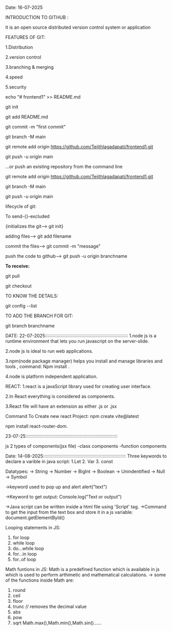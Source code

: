 Date: 16-07-2025



INTRODUCTION TO  GITHUB :

It is an open source distributed version control system or application



FEATURES OF GIT:

1.Distribution

2.version control

3.branching \& merging

4.speed

5.security



echo "# frontend1" >> README.md

git init

git add README.md

git commit -m "first commit"

git branch -M main

git remote add origin https://github.com/Tejithlagadapati/frontend1.git

git push -u origin main

…or push an existing repository from the command line

git remote add origin https://github.com/Tejithlagadapati/frontend1.git

git branch -M main

git push -u origin main



lifecycle of git:

To send-{}-excluded

{initializes the git--> git init}

adding files--> git add filename

commit the files--> git commit -m "message"

push the code to github--> git push -u origin branchname



**To receive:**

git pull

git checkout



TO KNOW THE DETAILS:

git config --list



TO ADD THE BRANCH FOR GIT:

git branch branchname


DATE: 22-07-2025::::::::::::::::::::::::::::::::::::::::::::::::::::::::::::::::
1.node js is a runtime environment that lets you run javascript on the server-slide.

2.node js is ideal to run web applications.

3.npm(node package manager) helps you install and manage libraries and tools , command: Npm install <package name>.

4.node is platform independent application.

REACT:
1.react is a javaScript library used for creating user interface.

2.In React everything is considered as components.

3.React file will have an extension as either .js or .jsx

Command To Create new react Project:
npm create vite@latest <projectname>

npm install react-router-dom.

23-07-25:::::::::::::::::::::::::::::::::::::::::::::::::::::::::::::::::::::::

js 2 types of components(jsx file)
-class components
-function components

Date: 14-08-2025::::::::::::::::::::::::::::::::::::::::::::::::::::::::::::::::
Three keywords to declare a varible in java script:
1.Let 
2. Var
3. const

Datatypes:
-> String
-> Number
-> BigInt
-> Boolean
-> Unindentified
-> Null
-> Symbol

->keyword used to pop up and alert
alert("text")

->Keyword to get output:
Console.log("Text or output")

->Java script can be written inside a html file using 'Script' tag.
->Command to get the input from the text box and store it in a js variable: document.getElementById()

Looping statements in JS:
1. for loop
2. while loop
3. do...while loop
4. for...in loop
5. for..of loop

Math funtions in JS:
Math is a predefined function which is available in js which is used to perform arthimetic and mathematical calculations.
-> some of the functions inside Math are:
1. round
2. ceil
3. floor
4. trunc // removes the decimal value
5. abs
6. pow
7. sqrt
Math.max(),Math.min(),Math.sin()......
